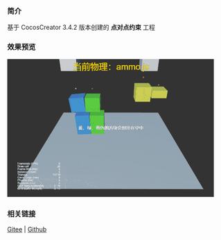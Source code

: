 ### 简介

基于 CocosCreator 3.4.2 版本创建的 **点对点约束** 工程

### 效果预览
![image](../../gif/202203/2022030432.gif)

### 相关链接
[Gitee](https://gitee.com/mirrors_cocos-creator/example-3d/blob/master/physics-3d/assets/cases/scenes) | [Github](https://github.com/cocos-creator/example-3d/blob/master/physics-3d/assets/cases/scenes)